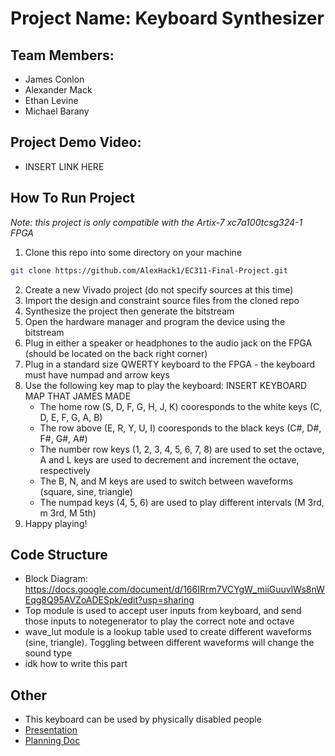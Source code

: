 # Project Name: Keyboard Synthesizer
## Team Members:
- James Conlon
- Alexander Mack
- Ethan Levine
- Michael Barany
## Project Demo Video:
- INSERT LINK HERE
## How To Run Project
_Note: this project is only compatible with the Artix-7 xc7a100tcsg324-1 FPGA_  
1. Clone this repo into some directory on your machine
```bash
git clone https://github.com/AlexHack1/EC311-Final-Project.git
```
2. Create a new Vivado project (do not specify sources at this time)
3. Import the design and constraint source files from the cloned repo
4. Synthesize the project then generate the bitstream
5. Open the hardware manager and program the device using the bitstream
6. Plug in either a speaker or headphones to the audio jack on the FPGA (should be located on the back right corner)
7. Plug in a standard size QWERTY keyboard to the FPGA - the keyboard must have numpad and arrow keys
8. Use the following key map to play the keyboard: INSERT KEYBOARD MAP THAT JAMES MADE
   - The home row (S, D, F, G, H, J, K) cooresponds to the white keys (C, D, E, F, G, A, B)
   - The row above (E, R, Y, U, I) cooresponds to the black keys (C#, D#, F#, G#, A#)
   - The number row keys (1, 2, 3, 4, 5, 6, 7, 8) are used to set the octave, A and L keys are used to decrement and increment the octave, respectively
   - The B, N, and M keys are used to switch between waveforms (square, sine, triangle)
   - The numpad keys (4, 5, 6) are used to play different intervals (M 3rd, m 3rd, M 5th)
9. Happy playing!
## Code Structure
- Block Diagram: https://docs.google.com/document/d/166IRrm7VCYgW_miiGuuvlWs8nWEqg8Q95AVZoADESpk/edit?usp=sharing
- Top module is used to accept user inputs from keyboard, and send those inputs to notegenerator to play the correct note and octave
- wave_lut module is a lookup table used to create different waveforms (sine, triangle). Toggling between different waveforms will change the sound type
- idk how to write this part
## Other
- This keyboard can be used by physically disabled people
- [Presentation](https://docs.google.com/presentation/d/1KdgBcJ44fEv6qghZ1U9QxBsIMdMlq52oRwmxUYjcXJE/edit?usp=sharing)
- [Planning Doc](https://docs.google.com/document/d/166IRrm7VCYgW_miiGuuvlWs8nWEqg8Q95AVZoADESpk/edit?usp=sharing)
